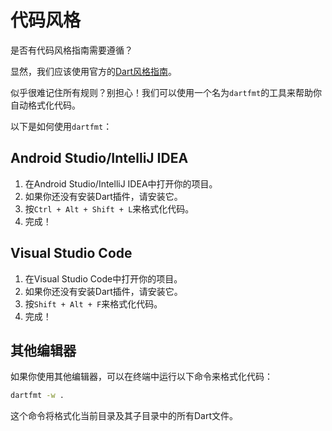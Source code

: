 # 代码风格

是否有代码风格指南需要遵循？

显然，我们应该使用官方的[Dart风格指南](https://dart.dev/guides/language/effective-dart/style)。

似乎很难记住所有规则？别担心！我们可以使用一个名为`dartfmt`的工具来帮助你自动格式化代码。

以下是如何使用`dartfmt`：

## Android Studio/IntelliJ IDEA

1. 在Android Studio/IntelliJ IDEA中打开你的项目。
2. 如果你还没有安装Dart插件，请安装它。
3. 按`Ctrl + Alt + Shift + L`来格式化代码。
4. 完成！

## Visual Studio Code

1. 在Visual Studio Code中打开你的项目。
2. 如果你还没有安装Dart插件，请安装它。
3. 按`Shift + Alt + F`来格式化代码。
4. 完成！

## 其他编辑器

如果你使用其他编辑器，可以在终端中运行以下命令来格式化代码：

```bash
dartfmt -w .
```

这个命令将格式化当前目录及其子目录中的所有Dart文件。